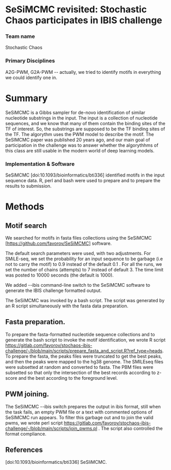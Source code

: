 # SeSiMCMC revisited: Stochastic Chaos participates in IBIS challenge

### Team name
Stochastic Chaos

### Primary Disciplines
A2G-PWM, G2A-PWM -- actually, we tried to identify motifs in everything we could identify one in.

# Summary

SeSiMCMC is a Gibbs sampler for de-novo identification of similar nucleotide substrings in the input. The input is a collection of nucleotide sequences, and we know that many of them contain the binding sites of the TF of interest. So, the substrings are supposed to be the TF binding sites of the TF. The algorythm uses the PWM model to describe the motif. The SeSIMCMC paper was published 20 years ago, and our main goal of participation in the challenge was to answer whether the algorythhms of this class are still usable in the modern world of deep learning models.

### Implementation & Software
SeSiMCMC [doi:10.1093/bioinformatics/bti336] identified motifs in the input sequence data. R, perl and bash were used to prepare and to prepare the results to submission.

# Methods
## Motif search
We searched for motifs in fasta files collections using the SeSiMCMC [https://github.com/favorov/SeSiMCMC] software.

The default search parameters were used, with two adjustments. For SMiLE-seq, we set the probability for an input sequence to be garbage (i.e not to carry the motif) to 0.9 instead of the default 0.1 . For all the runs, we set the number of chains (attempts) to 7 instead of default 3. The time limit was posted to 10000 seconds (the default is 1000). 

We added --ibis command-line switch to the SeSiMCMC software to generate the IBIS challenge formatted output.

The SeSiMCMC was invoked by a bash script. The script was generated by an R script simultaneously with the fasta data preparation.

## Fasta preparation.
To  prepare the fasta-formatted nucleotide sequence collections and to generate the bash script to invoke the motif identification, we wrote R script https://gitlab.com/favorov/stochaos-ibis-challenge/-/blob/main/scripts/prepare_fasta_and_script.R?ref_type=heads. 
To prepare the fasta, the peaks files were truncated to get the best peaks, and then the peaks were mapped to the hg38 genome. The SMILEseq files were subsetted at random and converted to fasta. The PBM files were subsetted so that only the intersection of the best records according to z-score and the best according to the foreground level.

## PWM joining.
The SeSiMCMC --ibis switch prepares the output in ibis format, still when the task fails, an empty PWM file or a text with commented options of SeSIMCMC run appears. To filter this garbage out and to join the valid pwms, we wrote perl script https://gitlab.com/favorov/stochaos-ibis-challenge/-/blob/main/scripts/join_pwms.pl . The script also controlled the format compliance.

## References
[doi:10.1093/bioinformatics/bti336] SeSIiMCMC.
